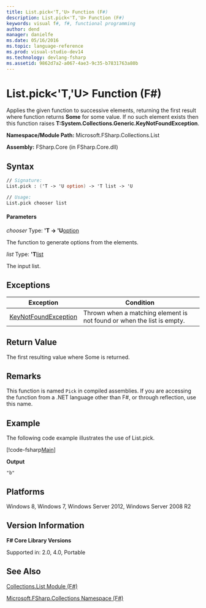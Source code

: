 ```yaml
---
title: List.pick<'T,'U> Function (F#)
description: List.pick<'T,'U> Function (F#)
keywords: visual f#, f#, functional programming
author: dend
manager: danielfe
ms.date: 05/16/2016
ms.topic: language-reference
ms.prod: visual-studio-dev14
ms.technology: devlang-fsharp
ms.assetid: 9862d7a2-a067-4ae3-9c35-b7831763a80b 
---
```


# List.pick<'T,'U> Function (F#)

Applies the given function to successive elements, returning the first result where function returns **Some** for some value. If no such element exists then this function raises **T:System.Collections.Generic.KeyNotFoundException**.

**Namespace/Module Path:** Microsoft.FSharp.Collections.List

**Assembly:** FSharp.Core (in FSharp.Core.dll)


## Syntax

```fsharp
// Signature:
List.pick : ('T -> 'U option) -> 'T list -> 'U

// Usage:
List.pick chooser list
```

#### Parameters
*chooser*
Type: **'T -&gt; 'U**[option](https://msdn.microsoft.com/library/b08add48-34bf-4410-80a1-ef6a8daddc58)


The function to generate options from the elements.


*list*
Type: **'T**[list](https://msdn.microsoft.com/library/c627b668-477b-4409-91ed-06d7f1b3e4a7)


The input list.

## Exceptions

|Exception|Condition|
|----|----|
|[KeyNotFoundException](https://msdn.microsoft.com/library/system.collections.generic.keynotfoundexception.aspx)|Thrown when a matching element is not found or when the list is empty.|

## Return Value

The first resulting value where Some is returned.

## Remarks
This function is named `Pick` in compiled assemblies. If you are accessing the function from a .NET language other than F#, or through reflection, use this name.

## Example

The following code example illustrates the use of List.pick.

[!code-fsharp[Main](snippets/fslists/snippet9.fs)]

**Output**

```
"b"
```

## Platforms
Windows 8, Windows 7, Windows Server 2012, Windows Server 2008 R2


## Version Information
**F# Core Library Versions**

Supported in: 2.0, 4.0, Portable

## See Also
[Collections.List Module &#40;F&#35;&#41;](Collections.List-Module-%5BFSharp%5D.md)

[Microsoft.FSharp.Collections Namespace &#40;F&#35;&#41;](Microsoft.FSharp.Collections-Namespace-%5BFSharp%5D.md)